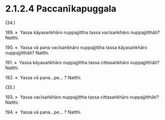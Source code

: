 

# 2.1.2.4 Paccanīkapuggala





(34.)

189\. »  Yassa kāyasaṅkhāro nuppajjittha tassa vacīsaṅkhāro nuppajjitthāti? Natthi.

190\. «  Yassa vā pana vacīsaṅkhāro nuppajjittha tassa kāyasaṅkhāro nuppajjitthāti? Natthi.

191\. »  Yassa kāyasaṅkhāro nuppajjittha tassa cittasaṅkhāro nuppajjitthāti? Natthi.

192\. «  Yassa vā pana…pe… ? Natthi.

(35.)

193\. »  Yassa vacīsaṅkhāro nuppajjittha tassa cittasaṅkhāro nuppajjitthāti? Natthi.

194\. «  Yassa vā pana…pe… ? Natthi.



